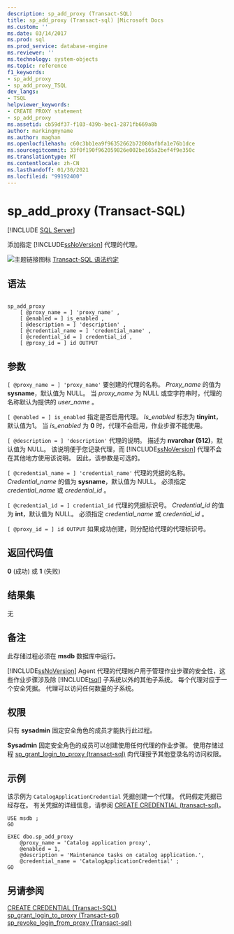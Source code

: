 ```yaml
---
description: sp_add_proxy (Transact-SQL)
title: sp_add_proxy (Transact-sql) |Microsoft Docs
ms.custom: ''
ms.date: 03/14/2017
ms.prod: sql
ms.prod_service: database-engine
ms.reviewer: ''
ms.technology: system-objects
ms.topic: reference
f1_keywords:
- sp_add_proxy
- sp_add_proxy_TSQL
dev_langs:
- TSQL
helpviewer_keywords:
- CREATE PROXY statement
- sp_add_proxy
ms.assetid: cb59df37-f103-439b-bec1-2871fb669a8b
author: markingmyname
ms.author: maghan
ms.openlocfilehash: c60c3bb1ea9f96352662b72080afbfa1e76b1dce
ms.sourcegitcommit: 33f0f190f962059826e002be165a2bef4f9e350c
ms.translationtype: MT
ms.contentlocale: zh-CN
ms.lasthandoff: 01/30/2021
ms.locfileid: "99192400"
---
```

# <a name="sp_add_proxy-transact-sql"></a>sp_add_proxy (Transact-SQL)
[!INCLUDE [SQL Server](../../includes/applies-to-version/sqlserver.md)]

  添加指定 [!INCLUDE[ssNoVersion](../../includes/ssnoversion-md.md)] 代理的代理。  
  
 ![主题链接图标](../../database-engine/configure-windows/media/topic-link.gif "“主题链接”图标") [Transact-SQL 语法约定](../../t-sql/language-elements/transact-sql-syntax-conventions-transact-sql.md)  
  
## <a name="syntax"></a>语法  
  
```  
  
sp_add_proxy  
    [ @proxy_name = ] 'proxy_name' ,  
    [ @enabled = ] is_enabled ,  
    [ @description = ] 'description' ,  
    [ @credential_name = ] 'credential_name' ,  
    [ @credential_id = ] credential_id ,  
    [ @proxy_id = ] id OUTPUT   
```  
  
## <a name="arguments"></a>参数  
`[ @proxy_name = ] 'proxy_name'` 要创建的代理的名称。 *Proxy_name* 的值为 **sysname**，默认值为 NULL。 当 *proxy_name* 为 NULL 或空字符串时，代理的名称默认为提供的 *user_name* 。  
  
`[ @enabled = ] is_enabled` 指定是否启用代理。 *Is_enabled* 标志为 **tinyint**，默认值为1。 当 *is_enabled* 为 **0** 时，代理不会启用，作业步骤不能使用。  
  
`[ @description = ] 'description'` 代理的说明。 描述为 **nvarchar (512)**，默认值为 NULL。 该说明便于您记录代理，而 [!INCLUDE[ssNoVersion](../../includes/ssnoversion-md.md)] 代理不会在其他地方使用该说明。 因此，该参数是可选的。  
  
`[ @credential_name = ] 'credential_name'` 代理的凭据的名称。 *Credential_name* 的值为 **sysname**，默认值为 NULL。 必须指定 *credential_name* 或 *credential_id* 。  
  
`[ @credential_id = ] credential_id` 代理的凭据标识号。 *Credential_id* 的值为 **int**，默认值为 NULL。 必须指定 *credential_name* 或 *credential_id* 。  
  
`[ @proxy_id = ] id OUTPUT` 如果成功创建，则分配给代理的代理标识号。  
  
## <a name="return-code-values"></a>返回代码值  
 **0** (成功) 或 **1** (失败)   
  
## <a name="result-sets"></a>结果集  
 无  
  
## <a name="remarks"></a>备注  
 此存储过程必须在 **msdb** 数据库中运行。  
  
 [!INCLUDE[ssNoVersion](../../includes/ssnoversion-md.md)] Agent 代理的代理帐户用于管理作业步骤的安全性，这些作业步骤涉及除 [!INCLUDE[tsql](../../includes/tsql-md.md)] 子系统以外的其他子系统。 每个代理对应于一个安全凭据。 代理可以访问任何数量的子系统。  
  
## <a name="permissions"></a>权限  
 只有 **sysadmin** 固定安全角色的成员才能执行此过程。  
  
 **Sysadmin** 固定安全角色的成员可以创建使用任何代理的作业步骤。 使用存储过程 [sp_grant_login_to_proxy &#40;transact-sql&#41;](../../relational-databases/system-stored-procedures/sp-grant-login-to-proxy-transact-sql.md) 向代理授予其他登录名的访问权限。  
  
## <a name="examples"></a>示例  
 该示例为 `CatalogApplicationCredential` 凭据创建一个代理。 代码假定凭据已经存在。 有关凭据的详细信息，请参阅 [CREATE CREDENTIAL &#40;transact-sql&#41;](../../t-sql/statements/create-credential-transact-sql.md)。  
  
```  
USE msdb ;  
GO  
  
EXEC dbo.sp_add_proxy  
    @proxy_name = 'Catalog application proxy',  
    @enabled = 1,  
    @description = 'Maintenance tasks on catalog application.',  
    @credential_name = 'CatalogApplicationCredential' ;  
GO  
```  
  
## <a name="see-also"></a>另请参阅  
 [CREATE CREDENTIAL &#40;Transact-SQL&#41;](../../t-sql/statements/create-credential-transact-sql.md)   
 [sp_grant_login_to_proxy &#40;Transact-sql&#41;](../../relational-databases/system-stored-procedures/sp-grant-login-to-proxy-transact-sql.md)   
 [sp_revoke_login_from_proxy &#40;Transact-sql&#41;](../../relational-databases/system-stored-procedures/sp-revoke-login-from-proxy-transact-sql.md)  
  
  
